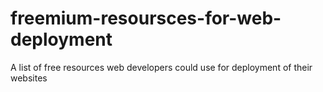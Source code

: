# freemium-resoursces-for-web-deployment
A list of free resources web developers could use for deployment of their websites
